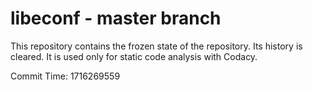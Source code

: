 # libeconf - master branch

This repository contains the frozen state of the repository.
Its history is cleared. It is used only for static code
analysis with Codacy.

Commit Time: 1716269559